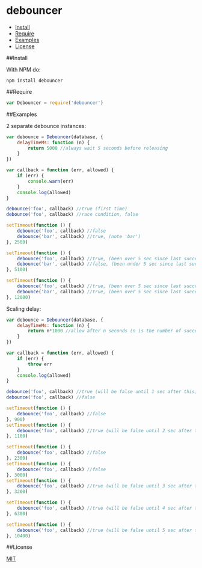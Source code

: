 debouncer
=============

- [Install](#install)
- [Require](#require)
- [Examples](#examples)
- [License](#license)

##Install

With NPM do:

	npm install debouncer
	
##Require

```js
var Debouncer = require('debouncer')
```

##Examples

2 separate debounce instances:

```js
var debounce = Debouncer(database, {
	delayTimeMs: function (n) {
		return 5000 //always wait 5 seconds before releasing
	}
})

var callback = function (err, allowed) {
	if (err) {
		console.warn(err)
	}
	console.log(allowed)
}

debounce('foo', callback) //true (first time)
debounce('foo', callback) //race condition, false

setTimeout(function () {
	debounce('foo', callback) //false
	debounce('bar', callback) //true, (note 'bar')
}, 2500)

setTimeout(function () {
	debounce('foo', callback) //true, (been over 5 sec since last success)
	debounce('bar', callback) //false, (been under 5 sec since last success)
}, 5100)

setTimeout(function () {
	debounce('foo', callback) //true, (been over 5 sec since last success)
	debounce('bar', callback) //true, (been over 5 sec since last success)
}, 12000)
```

Scaling delay:

```js
var debounce = Debouncer(database, {
	delayTimeMs: function (n) {
		return n*1000 //allow after n seconds (n is the number of successes)
	}
})

var callback = function (err, allowed) {
	if (err) {
		throw err
	}
	console.log(allowed)
}

debounce('foo', callback) //true (will be false until 1 sec after this)
debounce('foo', callback) //false

setTimeout(function () {
	debounce('foo', callback) //false
}, 900)
setTimeout(function () {
	debounce('foo', callback) //true (will be false until 2 sec after this)
}, 1100)

setTimeout(function () {
	debounce('foo', callback) //false
}, 2300)
setTimeout(function () {
	debounce('foo', callback) //false
}, 3000)
setTimeout(function () {
	debounce('foo', callback) //true (will be false until 3 sec after this)
}, 3200)

setTimeout(function () {
	debounce('foo', callback) //true (will be false until 4 sec after this)
}, 6300)

setTimeout(function () {
	debounce('foo', callback) //true (will be false until 5 sec after this)
}, 10400)
```

##License

[MIT](http://opensource.org/licenses/MIT)
